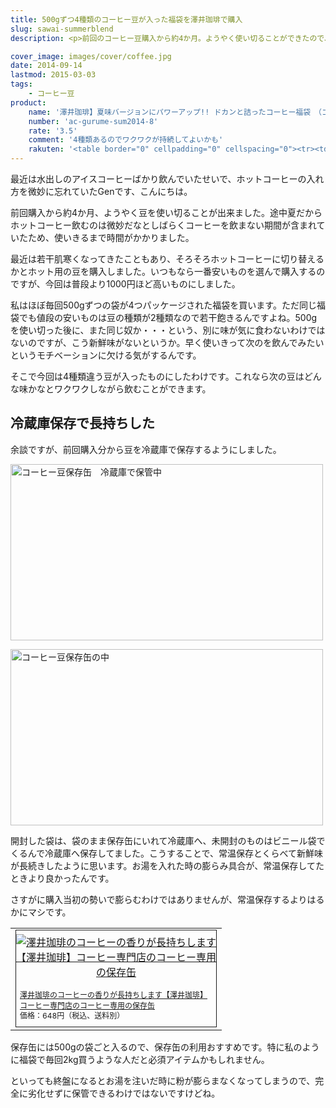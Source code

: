 ```yaml
---
title: 500gずつ4種類のコーヒー豆が入った福袋を澤井珈琲で購入
slug: sawai-summerblend
description: <p>前回のコーヒー豆購入から約4か月。ようやく使い切ることができたので、新しく豆を購入しました。今回は一番安いものではなく普段より約1000円追加支出し、4種類の豆が入った福袋を購入しました。それでもコストパフォーマンスはいいと思います。</p>

cover_image: images/cover/coffee.jpg
date: 2014-09-14
lastmod: 2015-03-03
tags: 
    - コーヒー豆
product:
    name: '澤井珈琲】夏味バージョンにパワーアップ!! ドカンと詰ったコーヒー福袋　（コーヒー/コーヒー豆/珈琲豆）'
    number: 'ac-gurume-sum2014-8'
    rate: '3.5'
    comment: '4種類あるのでワクワクが持続してよいかも'
    rakuten: '<table border="0" cellpadding="0" cellspacing="0"><tr><td valign="top"><div style="border:1px solid;margin:0px;padding:6px 0px;width:320px;text-align:center;float:left"><a href="http://hb.afl.rakuten.co.jp/hgc/11be2770.9eec789a.11be2771.029f4a42/?pc=http%3a%2f%2fitem.rakuten.co.jp%2fsawaicoffee-tea%2fac-gurume04%2f%3fscid%3daf_link_tbl&m=http%3a%2f%2fm.rakuten.co.jp%2fsawaicoffee-tea%2fn%2fac-gurume04" target="_blank"><img src="http://hbb.afl.rakuten.co.jp/hgb/?pc=http%3a%2f%2fthumbnail.image.rakuten.co.jp%2f%400_mall%2fsawaicoffee-tea%2fcabinet%2fmail%2fnatsu_gurume2014001.jpg%3f_ex%3d300x300&m=http%3a%2f%2fthumbnail.image.rakuten.co.jp%2f%400_mall%2fsawaicoffee-tea%2fcabinet%2fmail%2fnatsu_gurume2014001.jpg%3f_ex%3d80x80" alt="【澤井珈琲】夏味バージョンにパワーアップ!! ドカンと詰ったコーヒー福袋　（コーヒー/コーヒー豆/珈琲豆）" border="0" style="margin:0px;padding:0px"></a><p style="font-size:12px;line-height:1.4em;text-align:left;margin:0px;padding:2px 6px"><a href="http://hb.afl.rakuten.co.jp/hgc/11be2770.9eec789a.11be2771.029f4a42/?pc=http%3a%2f%2fitem.rakuten.co.jp%2fsawaicoffee-tea%2fac-gurume04%2f%3fscid%3daf_link_tbl&m=http%3a%2f%2fm.rakuten.co.jp%2fsawaicoffee-tea%2fn%2fac-gurume04" target="_blank">【澤井珈琲】夏味バージョンにパワーアップ!! ドカンと詰ったコーヒー福袋　（コーヒー/コーヒー豆/珈琲豆）</a><br><span style="">価格：3,238円（税込、送料込）</span><br></p></div></td></tr></table>'
---
```


<p>最近は水出しのアイスコーヒーばかり飲んでいたせいで、ホットコーヒーの入れ方を微妙に忘れていたGenです、こんにちは。</p>
<p>前回購入から約4か月、ようやく豆を使い切ることが出来ました。途中夏だからホットコーヒー飲むのは微妙だなとしばらくコーヒーを飲まない期間が含まれていたため、使いきるまで時間がかかりました。</p>
<p>最近は若干肌寒くなってきたこともあり、そろそろホットコーヒーに切り替えるかとホット用の豆を購入しました。いつもなら一番安いものを選んで購入するのですが、今回は普段より1000円ほど高いものにしました。</p>
<p>私はほぼ毎回500gずつの袋が4つパッケージされた福袋を買います。ただ同じ福袋でも値段の安いものは豆の種類が2種類なので若干飽きるんですよね。500gを使い切った後に、また同じ奴か・・・という、別に味が気に食わないわけではないのですが、こう新鮮味がないというか。早く使いきって次のを飲んでみたいというモチベーションに欠ける気がするんです。</p>
<p>そこで今回は4種類違う豆が入ったものにしたわけです。これなら次の豆はどんな味かなとワクワクしながら飲むことができます。</p>
<h2>冷蔵庫保存で長持ちした</h2>
<p>余談ですが、前回購入分から豆を冷蔵庫で保存するようにしました。</p>
<p><img src="https://wantit.gcreate.jp/wp-content/uploads/2014/07/P7162371.jpg" alt="コーヒー豆保存缶　冷蔵庫で保管中" width="500" height="282" class="alignnone size-full wp-image-573" srcset="https://wantit.gcreate.jp/wp-content/uploads/2014/07/P7162371.jpg 500w, https://wantit.gcreate.jp/wp-content/uploads/2014/07/P7162371-300x169.jpg 300w" sizes="(max-width: 500px) 100vw, 500px" /></p>
<p><img src="https://wantit.gcreate.jp/wp-content/uploads/2014/07/P7162372.jpg" alt="コーヒー豆保存缶の中" width="500" height="282" class="alignnone size-full wp-image-574" srcset="https://wantit.gcreate.jp/wp-content/uploads/2014/07/P7162372.jpg 500w, https://wantit.gcreate.jp/wp-content/uploads/2014/07/P7162372-300x169.jpg 300w" sizes="(max-width: 500px) 100vw, 500px" /></p>
<p>開封した袋は、袋のまま保存缶にいれて冷蔵庫へ、未開封のものはビニール袋でくるんで冷蔵庫へ保存してました。こうすることで、常温保存とくらべて新鮮味が長続きしたように思います。お湯を入れた時の膨らみ具合が、常温保存してたときより良かったんです。</p>
<p>さすがに購入当初の勢いで膨らむわけではありませんが、常温保存するよりはるかにマシです。</p>
<table cellpadding="0" cellspacing="0">
<tr>
<td valign="top">
<div style="border:1px solid;margin:0px;padding:6px 0px;width:320px;text-align:center;float:left"><a href="http://hb.afl.rakuten.co.jp/hgc/11be2770.9eec789a.11be2771.029f4a42/?pc=http%3a%2f%2fitem.rakuten.co.jp%2fsawaicoffee-tea%2fi-o-hozonkan-001%2f%3fscid%3daf_link_tbl&amp;m=http%3a%2f%2fm.rakuten.co.jp%2fsawaicoffee-tea%2fn%2fi-o-hozonkan-001" target="_blank"><img src="http://hbb.afl.rakuten.co.jp/hgb/?pc=http%3a%2f%2fthumbnail.image.rakuten.co.jp%2f%400_mall%2fsawaicoffee-tea%2fcabinet%2f200912181118.jpg%3f_ex%3d300x300&amp;m=http%3a%2f%2fthumbnail.image.rakuten.co.jp%2f%400_mall%2fsawaicoffee-tea%2fcabinet%2f200912181118.jpg%3f_ex%3d80x80" alt="澤井珈琲のコーヒーの香りが長持ちします【澤井珈琲】コーヒー専門店のコーヒー専用の保存缶" style="margin:0px;padding:0px"></a></p>
<p style="font-size:12px;line-height:1.4em;text-align:left;margin:0px;padding:2px 6px"><a href="http://hb.afl.rakuten.co.jp/hgc/11be2770.9eec789a.11be2771.029f4a42/?pc=http%3a%2f%2fitem.rakuten.co.jp%2fsawaicoffee-tea%2fi-o-hozonkan-001%2f%3fscid%3daf_link_tbl&amp;m=http%3a%2f%2fm.rakuten.co.jp%2fsawaicoffee-tea%2fn%2fi-o-hozonkan-001" target="_blank">澤井珈琲のコーヒーの香りが長持ちします【澤井珈琲】コーヒー専門店のコーヒー専用の保存缶</a><br /><span style="">価格：648円（税込、送料別）</span></p>
</div>
</td>
</tr>
</table>
<p>保存缶には500gの袋ごと入るので、保存缶の利用おすすめです。特に私のように福袋で毎回2kg買うような人だと必須アイテムかもしれません。</p>
<p>といっても終盤になるとお湯を注いだ時に粉が膨らまなくなってしまうので、完全に劣化せずに保管できるわけではないですけどね。</p>

  